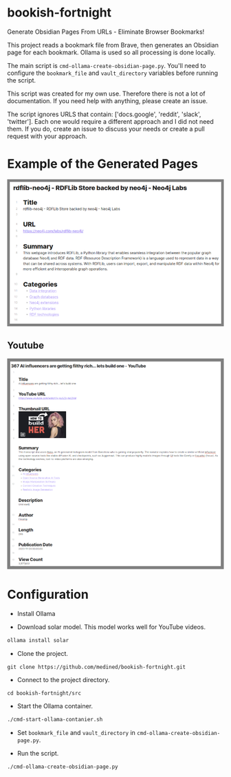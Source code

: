 # bookish-fortnight

Generate Obsidian Pages From URLs - Eliminate Browser Bookmarks!

This project reads a bookmark file from Brave, then generates an Obsidian page for each bookmark. Ollama is used so all
processing is done locally.

The main script is `cmd-ollama-create-obsidian-page.py`. You'll need to configure the `bookmark_file` and `vault_directory`
variables before running the script.

This script was created for my own use. Therefore there is not a lot of documentation. If you need help with anything, 
please create an issue.

The script ignores URLS that contain: ['docs.google', 'reddit', 'slack', 'twitter']. Each one would require a different
approach and I did not need them. If you do, create an issue to discuss your needs or create a pull request with your 
approach.

# Example of the Generated Pages

![rdflib-neo4j - RDFLib Store backed by neo4j - Neo4j Labs](docs/generic-example.png)


## Youtube

![367 AI influencers are getting filthy rich... lets build one - YouTube_image_1.png](docs/youtube-example.png)

# Configuration

- Install Ollama

- Download solar model. This model works well for YouTube videos.

```bash
ollama install solar
```

- Clone the project.

```base
git clone https://github.com/medined/bookish-fortnight.git
```

- Connect to the project directory.

```base
cd bookish-fortnight/src
```

- Start the Ollama container.

```bash
./cmd-start-ollama-contanier.sh
```

- Set `bookmark_file` and `vault_directory` in `cmd-ollama-create-obsidian-page.py`.

- Run the script.

```bash
./cmd-ollama-create-obsidian-page.py
```
